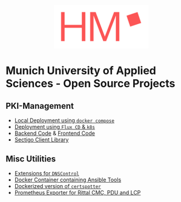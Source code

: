 <p align="center">
<img width="250px" src="https://github.com/hm-edu/.github/blob/main/profile/logo.png?raw=true"/>
</p>

# Munich University of Applied Sciences - Open Source Projects

## PKI-Management

- [Local Deployment using `docker compose`](https://github.com/hm-edu/portal-deployment)
- [Deployment using `Flux CD` & `k8s`](https://github.com/hm-edu/infrastructure)
- [Backend Code](https://github.com/hm-edu/portal-backend) & [Frontend Code](https://github.com/hm-edu/portal-frontend)
- [Sectigo Client Library](https://github.com/hm-edu/sectigo-client)

## Misc Utilities

- [Extensions for `DNSControl`](https://github.com/hm-edu/dnscontrol-extended)
- [Docker Container containing Ansible Tools](https://github.com/hm-edu/ansible-ci)
- [Dockerized version of `certspotter`](https://github.com/hm-edu/certspotter/)
- [Prometheus Exporter for Rittal CMC, PDU and LCP](https://github.com/hm-edu/rittal-exporter)
